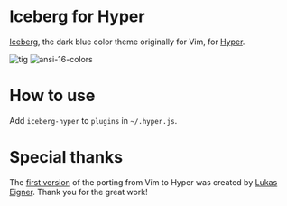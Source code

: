 # Iceberg for Hyper
[Iceberg][], the dark blue color theme originally for Vim, for [Hyper][].

![tig](https://user-images.githubusercontent.com/602961/38098998-66e4559c-33b4-11e8-89cb-850e6aaa5c77.png)
![ansi-16-colors](https://user-images.githubusercontent.com/602961/38098997-66b75c18-33b4-11e8-9db4-366d3d6081d3.png)


# How to use
Add `iceberg-hyper` to `plugins` in `~/.hyper.js`.


# Special thanks
The [first version][] of the porting from Vim to Hyper was created by [Lukas Eigner]. Thank you for the great work!


[Iceberg]:https://cocopon.github.io/iceberg.vim/
[Hyper]:https://hyper.is/
[first version]:https://github.com/1se/hyper-iceberg
[Lukas Eigner]:https://github.com/1se/
